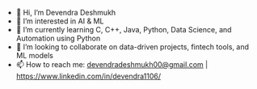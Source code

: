 - 👋 Hi, I’m Devendra Deshmukh
- 👀 I’m interested in AI & ML
- 🌱 I’m currently learning C, C++, Java, Python, Data Science, and Automation using Python
- 💞️ I’m looking to collaborate on data-driven projects, fintech tools, and ML models 
- 📫 How to reach me: devendradeshmukh00@gmail.com | https://www.linkedin.com/in/devendra1106/

